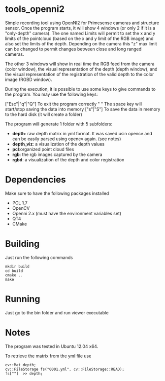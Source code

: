 tools_openni2
=============

Simple recording tool using OpenNI2 for Primesense cameras and structure sensor. Once the program starts, it will show 4 windows (or only 2 if it is a "only-depth" camera). The one named Limits will permit to set the x and y limits of the pointcloud (based on the x and y limit of the RGB image) and also set the limits of the depth. Depending on the camera this "z" max limit can be changed to permit changes between close and long ranged cameras.

The other 3 windows will show in real time the RGB feed from the camera (color window), the visual representation of the depth (depth window), and the visual representation of the registration of the valid depth to the color image (RGBD  window).

During the execution, it is possible to use some keys to give commands to the program. You may use the following keys:

["Esc"|"q"|"Q"]			To exit the program correctly
" "			The space key will start/stop saving the data into memory
["s"|"S"]		To save the data in memory to the hard disk (it will create a folder)

The program will generate 1 folder with 5 subfolders:
- **depth**: raw depth matrix in yml format. It was saved usin opencv and can be easily parsed using opencv again. (see notes)
- **depth_viz**: a visualization of the depth values
- **pcl**:organized point cloud files
- **rgb**: the rgb images captured by the camera
- **rgbd**: a visualization of the depth and color registration



Dependencies
=============

Make sure to have the following packages installed

- PCL 1.7
- OpenCV
- Openni 2.x (must have the environment variables set)
- QT4
- CMake

Building
=============

Just run the following commands

    mkdir build
    cd build
    cmake ..
    make

Running
=============

Just go to the bin folder and run viewer executable

Notes
=============
The program was tested in Ubuntu 12.04 x64.

To retrieve the matrix from the yml file use

    cv::Mat depth;
    cv::FileStorage fs("0001.yml", cv::FileStorage::READ);
    fs[""]  >> depth;
